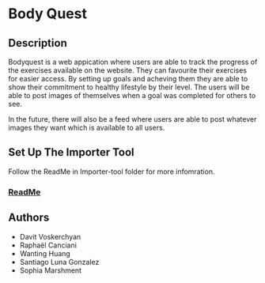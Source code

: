 # Body Quest

## Description
Bodyquest is a web appication where users are able to track the progress of the exercises available on the website.
They can favourite their exercises for easier access.
By setting up goals and acheving them they are able to show their commitment to healthy lifestyle by their level.
The users will be able to post images of themselves when a goal was completed for others to see. 

In the future, there will also be a feed where users are able to post whatever images they want which is available to all users.

## Set Up The Importer Tool
Follow the ReadMe in Importer-tool folder for more infomration. <br>
###  [ReadMe](./Importer-tool/ReadMe.md)

## Authors
- Davit Voskerchyan
- Raphaël Canciani
- Wanting Huang
- Santiago Luna Gonzalez
- Sophia Marshment

